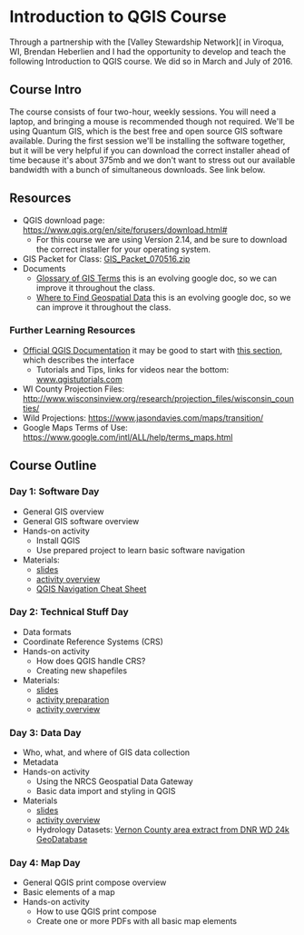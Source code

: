 # Introduction to QGIS Course

Through a partnership with the [Valley Stewardship Network]( in Viroqua, WI, Brendan Heberlien and I had the opportunity to develop and teach the following Introduction to QGIS course. We did so in March and July of 2016.
 
## Course Intro

The course consists of four two-hour, weekly sessions. You will need a laptop, and bringing a mouse is recommended though not required. We'll be using Quantum GIS, which is the best free and open source GIS software available. During the first session we'll be installing the software together, but it will be very helpful if you can download the correct installer ahead of time because it's about 375mb and we don't want to stress out our available bandwidth with a bunch of simultaneous downloads. See link below.
 
## Resources

- QGIS download page: https://www.qgis.org/en/site/forusers/download.html#
  - For this course we are using Version 2.14, and be sure to download the correct installer for your operating system.
- GIS Packet for Class: [GIS_Packet_070516.zip](https://github.com/mradamcox/qgis-intro/raw/master/GIS_Packet_070516.zip)
- Documents
  - [Glossary of GIS Terms](https://docs.google.com/document/d/1KV-BNb3nFhFHKfTG48yF-vfAi-lwOhRc-Ke_4Ywk1IU/pub) this is an evolving google doc, so we can improve it throughout the class.
  - [Where to Find Geospatial Data](https://docs.google.com/document/d/1MmuemQHztnSK5Xj4DNlbgvtXErR0w_aImZjQWyz3N1Y/pub) this is an evolving google doc, so we can improve it throughout the class.
 
### Further Learning Resources

- [Official QGIS Documentation](http://docs.qgis.org/2.8/en/docs/user_manual/index.html) it may be good to start with [this section](http://docs.qgis.org/2.8/en/docs/user_manual/introduction/qgis_gui.html), which describes the interface
  - Tutorials and Tips, links for videos near the bottom: www.qgistutorials.com
- WI County Projection Files: http://www.wisconsinview.org/research/projection_files/wisconsin_counties/
- Wild Projections: https://www.jasondavies.com/maps/transition/
- Google Maps Terms of Use: https://www.google.com/intl/ALL/help/terms_maps.html

## Course Outline

### Day 1: Software Day

- General GIS overview
- General GIS software overview
- Hands-on activity
  - Install QGIS
  - Use prepared project to learn basic software navigation
- Materials:
  - [slides](https://github.com/mradamcox/qgis-intro/blob/master/day1/Day1_slides.pdf)
  - [activity overview](https://github.com/mradamcox/qgis-intro/blob/master/day1/Day1Activity-InterfaceNavigation.pdf)
  - [QGIS Navigation Cheat Sheet](https://github.com/mradamcox/qgis-intro/blob/master/day1/GISNavigationCheatSheet.pdf)

### Day 2: Technical Stuff Day

- Data formats
- Coordinate Reference Systems (CRS)
- Hands-on activity
  - How does QGIS handle CRS?
  - Creating new shapefiles
- Materials:
  - [slides](https://github.com/mradamcox/qgis-intro/blob/master/day2/Day2_slides.pdf)
  - [activity preparation](https://github.com/mradamcox/qgis-intro/blob/master/day2/Day%202%20Activity%20-%20Preparation.pdf)
  - [activity overview](https://github.com/mradamcox/qgis-intro/blob/master/day2/Day2Activity%20-%20ShapefileCreation.pdf)

### Day 3: Data Day

- Who, what, and where of GIS data collection
- Metadata
- Hands-on activity
  - Using the NRCS Geospatial Data Gateway
  - Basic data import and styling in QGIS
- Materials
  - [slides](https://github.com/mradamcox/qgis-intro/blob/master/day3/Day3_slides.pdf)
  - [activity overview](https://github.com/mradamcox/qgis-intro/blob/master/day3/Day%203%20Activity%20-%20Finding%20and%20Importing%20Data.pdf)
  - Hydrology Datasets: [Vernon County area extract from DNR WD 24k GeoDatabase](https://github.com/mradamcox/qgis-intro/blob/master/day3/WD_HYDRO_vcHUC12_clip.zip)

### Day 4: Map Day

- General QGIS print compose overview
- Basic elements of a map
- Hands-on activity
  - How to use QGIS print compose
  - Create one or more PDFs with all basic map elements
